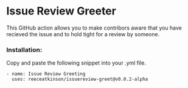 # Issue Review Greeter
This GitHub action allows you to make contribors aware that you have recieved the issue and to hold tight for a review by someone.

### Installation:
Copy and paste the following snippet into your .yml file.

```
- name: Issue Review Greeting
  uses: reeceatkinson/issuereview-greet@v0.0.2-alpha
```
